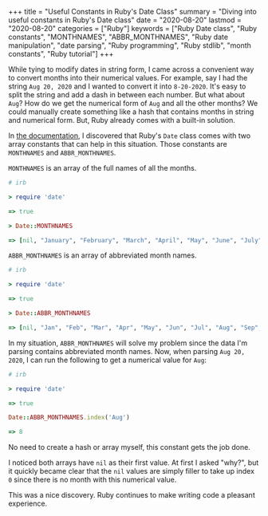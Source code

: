 +++
title = "Useful Constants in Ruby's Date Class"
summary = "Diving into useful constants in Ruby's Date class"
date = "2020-08-20"
lastmod = "2020-08-20"
categories = ["Ruby"]
keywords = ["Ruby Date class", "Ruby constants", "MONTHNAMES", "ABBR_MONTHNAMES", "Ruby date manipulation", "date parsing", "Ruby programming", "Ruby stdlib", "month constants", "Ruby tutorial"]
+++

While tying to modify dates in string form, I came across a convenient way to convert months into their numerical values.
For example, say I had the string `Aug 20, 2020` and I wanted to convert it into `8-20-2020`.
It's easy to split the string and add a dash in between each number. But what about `Aug`? How do we get the numerical form of `Aug` and all the other months?
We could manually create something like a hash that contains months in string and numerical form. But, Ruby already comes with a built-in solution.

In [the documentation](https://ruby-doc.org/stdlib-2.7.1/libdoc/date/rdoc/Date.html#Constants), I discovered that Ruby's `Date` class comes with two array constants that can help in this situation.
Those constants are `MONTHNAMES` and `ABBR_MONTHNAMES`.

`MONTHNAMES` is an array of the full names of all the months.

```ruby
# irb

> require 'date'

=> true

> Date::MONTHNAMES

=> [nil, "January", "February", "March", "April", "May", "June", "July", "August", "September", "October", "November", "December"]
```

`ABBR_MONTHNAMES` is an array of abbreviated month names.

```ruby
# irb

> require 'date'

=> true

> Date::ABBR_MONTHNAMES

=> [nil, "Jan", "Feb", "Mar", "Apr", "May", "Jun", "Jul", "Aug", "Sep", "Oct", "Nov", "Dec"]
```

In my situation, `ABBR_MONTHNAMES` will solve my problem since the data I'm parsing contains abbreviated month names.
Now, when parsing `Aug 20, 2020`, I can run the following to get a numerical value for `Aug`:

```ruby
# irb

> require 'date'

=> true

Date::ABBR_MONTHNAMES.index('Aug')

=> 8
```

No need to create a hash or array myself, this constant gets the job done.

I noticed both arrays have `nil` as their first value. At first I asked "why?", but it quickly became clear that the `nil` values are simply filler to take up index `0` since there is no month with this numerical value.

This was a nice discovery. Ruby continues to make writing code a pleasant experience.
